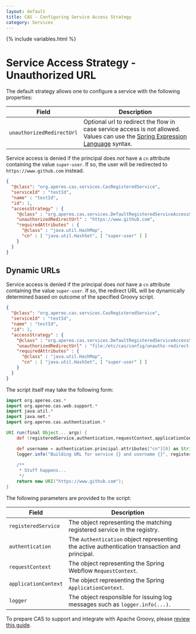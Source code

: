 ```yaml
---
layout: default
title: CAS - Configuring Service Access Strategy
category: Services
---
```


{% include variables.html %}

# Service Access Strategy - Unauthorized URL

The default strategy allows one to configure a service with the following properties:

| Field                     | Description                                                                                                                                                                              |
|---------------------------|------------------------------------------------------------------------------------------------------------------------------------------------------------------------------------------|
| `unauthorizedRedirectUrl` | Optional url to redirect the flow in case service access is not allowed. Values can use the [Spring Expression Language](../configuration/Configuration-Spring-Expressions.html) syntax. |

Service access is denied if the principal does *not* have a `cn` attribute containing the value `super-user`.
If so, the user will be redirected to `https://www.github.com` instead.

```json
{
  "@class": "org.apereo.cas.services.CasRegisteredService",
  "serviceId" : "testId",
  "name" : "testId",
  "id": 1,
  "accessStrategy" : {
    "@class" : "org.apereo.cas.services.DefaultRegisteredServiceAccessStrategy",
    "unauthorizedRedirectUrl" : "https://www.github.com",
    "requiredAttributes" : {
      "@class" : "java.util.HashMap",
      "cn" : [ "java.util.HashSet", [ "super-user" ] ]
    }
  }
}
```

## Dynamic URLs

Service access is denied if the principal does *not* have a `cn` attribute containing the
value `super-user`. If so, the redirect URL will be dynamically determined based 
on outcome of the specified Groovy script.

```json
{
  "@class": "org.apereo.cas.services.CasRegisteredService",
  "serviceId" : "testId",
  "name" : "testId",
  "id": 1,
  "accessStrategy" : {
    "@class" : "org.apereo.cas.services.DefaultRegisteredServiceAccessStrategy",
    "unauthorizedRedirectUrl" : "file:/etc/cas/config/unauthz-redirect-url.groovy",
    "requiredAttributes" : {
      "@class" : "java.util.HashMap",
      "cn" : [ "java.util.HashSet", [ "super-user" ] ]
    }
  }
}
```

The script itself may take the following form:

```groovy
import org.apereo.cas.*
import org.apereo.cas.web.support.*
import java.util.*
import java.net.*
import org.apereo.cas.authentication.*

URI run(final Object... args) {
    def (registeredService,authentication,requestContext,applicationContext,logger) = args 

    def username = authentication.principal.attributes["cn"][0] as String
    logger.info("Building URL for service {} and username {}", registeredService.name, username)
    
    /**
     * Stuff happens...
     */
    return new URI("https://www.github.com");
}
```

The following parameters are provided to the script:

| Field                | Description                                                                                   |
|----------------------|-----------------------------------------------------------------------------------------------|
| `registeredService`  | The object representing the matching registered service in the registry.                      |
| `authentication`     | The `Authentication` object representing the active authentication transaction and principal. |
| `requestContext`     | The object representing the Spring Webflow `RequestContext`.                                  |
| `applicationContext` | The object representing the Spring `ApplicationContext`.                                      |
| `logger`             | The object responsible for issuing log messages such as `logger.info(...)`.                   |

To prepare CAS to support and integrate with Apache Groovy, please [review this guide](../integration/Apache-Groovy-Scripting.html).

